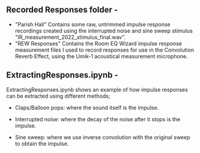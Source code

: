 
## Recorded Responses folder - 
- "Parish Hall" Contains some raw, untrimmed impulse response recordings created using the interrupted noise and sine sweep stimulus "IR_measurement_2022_stimulus_final.wav".
- "REW Responses" Contains the Room EQ Wizard impulse response measurement files I used to record responses for use in the Convolution Reverb Effect, using the Umik-1 acoustical measurement microphone.


## ExtractingResponses.ipynb - 
ExtractingResponses.ipynb shows an example of how impulse responses can be extracted using different methods; 

- Claps/Balloon pops: where the sound itself is the impulse.

- Interrupted noise: where the decay of the noise after it stops is the impulse.

- Sine sweep: where we use inverse convolution with the original sweep to obtain the impulse.
